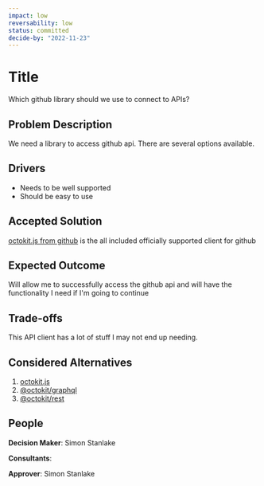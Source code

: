 ```yaml
---
impact: low
reversability: low
status: committed
decide-by: "2022-11-23"
---
```

# Title
Which github library should we use to connect to APIs?

## Problem Description
We need a library to access github api. There are several options available.

## Drivers

* Needs to be well supported
* Should be easy to use

## Accepted Solution

[octokit.js from github](https://github.com/octokit/octokit.js) is the all included officially supported client for github

## Expected Outcome
Will allow me to successfully access the github api and will have the functionality I need if I'm going to continue

## Trade-offs
This API client has a lot of stuff I may not end up needing.

## Considered Alternatives
1. [octokit.js](https://github.com/octokit/octokit.js)
1. [@octokit/graphql](https://github.com/octokit/graphql.js)
1. [@octokit/rest](https://github.com/octokit/rest.js/)

## People
**Decision Maker**: Simon Stanlake

**Consultants**:

**Approver**: Simon Stanlake

